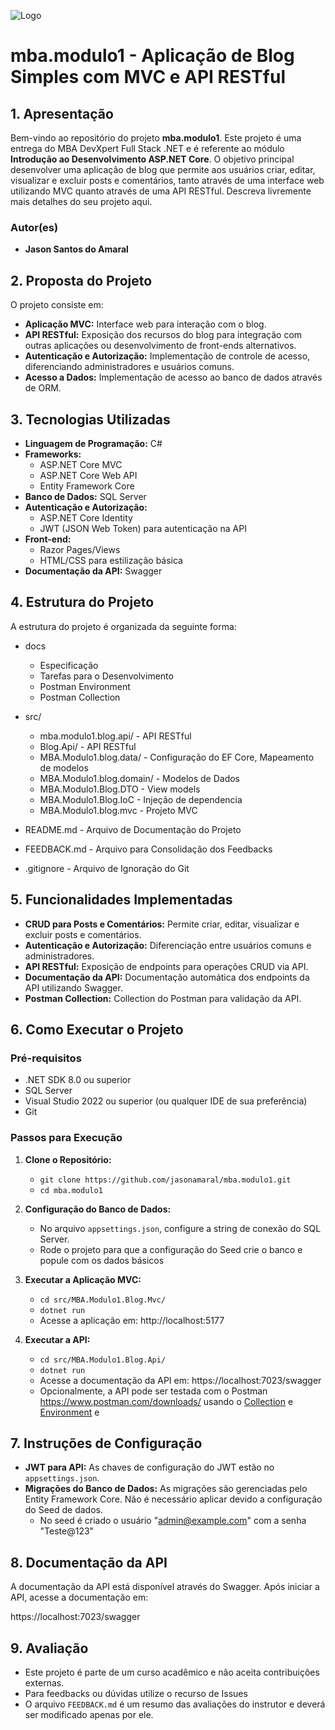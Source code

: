 ![Logo](https://github.com/jasonamaral/mba.modulo1/blob/feature/modulo1/src/mba.modulo1.blog.mvc/wwwroot/images/logo%20-%20Copy.png?raw=true)

# **mba.modulo1 - Aplicação de Blog Simples com MVC e API RESTful**

## **1. Apresentação**

Bem-vindo ao repositório do projeto **mba.modulo1**. Este projeto é uma entrega do MBA DevXpert Full Stack .NET e é referente ao módulo **Introdução ao Desenvolvimento ASP.NET Core**.
O objetivo principal desenvolver uma aplicação de blog que permite aos usuários criar, editar, visualizar e excluir posts e comentários, tanto através de uma interface web utilizando MVC quanto através de uma API RESTful.
Descreva livremente mais detalhes do seu projeto aqui.

### **Autor(es)**
- **Jason Santos do Amaral**

## **2. Proposta do Projeto**

O projeto consiste em:

- **Aplicação MVC:** Interface web para interação com o blog.
- **API RESTful:** Exposição dos recursos do blog para integração com outras aplicações ou desenvolvimento de front-ends alternativos.
- **Autenticação e Autorização:** Implementação de controle de acesso, diferenciando administradores e usuários comuns.
- **Acesso a Dados:** Implementação de acesso ao banco de dados através de ORM.

## **3. Tecnologias Utilizadas**

- **Linguagem de Programação:** C#
- **Frameworks:**
  - ASP.NET Core MVC
  - ASP.NET Core Web API
  - Entity Framework Core
- **Banco de Dados:** SQL Server
- **Autenticação e Autorização:**
  - ASP.NET Core Identity
  - JWT (JSON Web Token) para autenticação na API
- **Front-end:**
  - Razor Pages/Views
  - HTML/CSS para estilização básica
- **Documentação da API:** Swagger

## **4. Estrutura do Projeto**

A estrutura do projeto é organizada da seguinte forma:
- docs
  - Especificação
  - Tarefas para o Desenvolvimento
  - Postman Environment
  - Postman Collection

- src/
  - mba.modulo1.blog.api/ - API RESTful 
  - Blog.Api/ - API RESTful
  - MBA.Modulo1.blog.data/ - Configuração do EF Core, Mapeamento de modelos
  - MBA.Modulo1.blog.domain/ - Modelos de Dados
  - MBA.Modulo1.Blog.DTO - View models
  - MBA.Modulo1.Blog.IoC - Injeção de dependencia
  - MBA.Modulo1.blog.mvc - Projeto MVC
- README.md - Arquivo de Documentação do Projeto
- FEEDBACK.md - Arquivo para Consolidação dos Feedbacks
- .gitignore - Arquivo de Ignoração do Git

## **5. Funcionalidades Implementadas**

- **CRUD para Posts e Comentários:** Permite criar, editar, visualizar e excluir posts e comentários.
- **Autenticação e Autorização:** Diferenciação entre usuários comuns e administradores.
- **API RESTful:** Exposição de endpoints para operações CRUD via API.
- **Documentação da API:** Documentação automática dos endpoints da API utilizando Swagger.
- **Postman Collection:** Collection do Postman para validação da API.

## **6. Como Executar o Projeto**

### **Pré-requisitos**

- .NET SDK 8.0 ou superior
- SQL Server
- Visual Studio 2022 ou superior (ou qualquer IDE de sua preferência)
- Git

### **Passos para Execução**

1. **Clone o Repositório:**
   - `git clone https://github.com/jasonamaral/mba.modulo1.git`
   - `cd mba.modulo1`

2. **Configuração do Banco de Dados:**
   - No arquivo `appsettings.json`, configure a string de conexão do SQL Server.
   - Rode o projeto para que a configuração do Seed crie o banco e popule com os dados básicos

3. **Executar a Aplicação MVC:**
   - `cd src/MBA.Modulo1.Blog.Mvc/`
   - `dotnet run`
   - Acesse a aplicação em: http://localhost:5177

4. **Executar a API:**
   - `cd src/MBA.Modulo1.Blog.Api/`
   - `dotnet run`
   - Acesse a documentação da API em: https://localhost:7023/swagger
   - Opcionalmente, a API pode ser testada com o Postman https://www.postman.com/downloads/ usando o [Collection](https://github.com/jasonamaral/mba.modulo1/raw/feature/modulo1/docs/MBA.Modulo1.Blog.API.postman_collection.json) e [Environment](https://github.com/jasonamaral/mba.modulo1/blob/feature/modulo1/docs/MBA-Modulo1.postman_environment.json)
 e 
## **7. Instruções de Configuração**

- **JWT para API:** As chaves de configuração do JWT estão no `appsettings.json`.
- **Migrações do Banco de Dados:** As migrações são gerenciadas pelo Entity Framework Core. Não é necessário aplicar devido a configuração do Seed de dados.
  - No seed é criado o usuário "admin@example.com" com a senha "Teste@123"

## **8. Documentação da API**

A documentação da API está disponível através do Swagger. Após iniciar a API, acesse a documentação em:

https://localhost:7023/swagger

## **9. Avaliação**

- Este projeto é parte de um curso acadêmico e não aceita contribuições externas. 
- Para feedbacks ou dúvidas utilize o recurso de Issues
- O arquivo `FEEDBACK.md` é um resumo das avaliações do instrutor e deverá ser modificado apenas por ele.